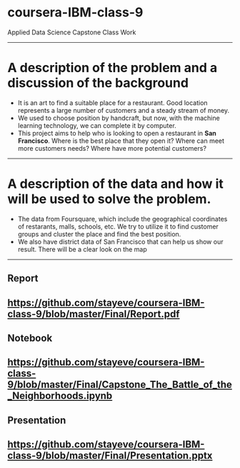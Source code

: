 # coursera-IBM-class-9
Applied Data Science Capstone Class Work

---
# A description of the problem and a discussion of the background
*   It is an art to find a suitable place for a restaurant. Good location represents a large number of customers and a steady stream of money.  
*   We used to choose position by handcraft, but now, with the machine learning technology, we can complete it by computer.
*   This project aims to help who is looking to open a restaurant in **San Francisco**. Where is the best place that they open it? Where can meet more customers needs? Where have more potential customers?

---
# A description of the data and how it will be used to solve the problem.
*   The data from Foursquare, which include the geographical coordinates of restarants, malls, schools, etc. We try to utilize it to find customer groups and cluster the place and find the best position.
*   We also have district data of San Francisco that can help us show our result. There will be a clear look on the map
---
## Report  
https://github.com/stayeve/coursera-IBM-class-9/blob/master/Final/Report.pdf  
---
## Notebook  
https://github.com/stayeve/coursera-IBM-class-9/blob/master/Final/Capstone_The_Battle_of_the_Neighborhoods.ipynb  
---
## Presentation  
https://github.com/stayeve/coursera-IBM-class-9/blob/master/Final/Presentation.pptx  
---

